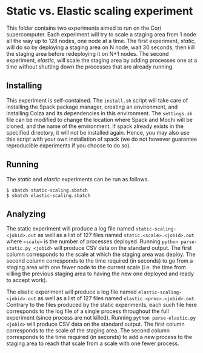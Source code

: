# Static vs. Elastic scaling experiment

This folder contains two experiments aimed to run on the Cori supercomputer.
Each experiment will try to scale a staging area from 1 node all the way up
to 128 nodes, one node at a time. The first experiment, _static_, will do
so by deploying a staging area on N node, wait 30 seconds, then kill the
staging area before redeploying it on N+1 nodes. The second experiment,
_elastic_, will scale the staging area by adding processes one at a time
without shutting down the processes that are already running.

## Installing

This experiment is self-contained. The `install.sh` script will take care
of installing the Spack package manager, creating an environment, and
installing Colza and its dependencies in this environment. The `settings.sh`
file can be modified to change the location where Spack and Mochi will be
cloned, and the name of the environment. If spack already exists in the
specified directory, it will not be installed again. Hence, you may also
use this script with your own installation of spack (we do not however
guarantee reproducible experiments if you choose to do so).

## Running

The _static_ and _elastic_ experiments can be run as follows.

```
$ sbatch static-scaling.sbatch
$ sbatch elastic-scaling.sbatch
```

## Analyzing

The static experiment will produce a log file named `static-scaling-<jobid>.out`
as well as a list of 127 files named `static.<scale>.<jobid>.out` where `<scale>`
is the number of processes deployed. Running `python parse-static.py <jobid>`
will produce CSV data on the standard output. The first column corresponds to
the scale at which the staging area was deploy. The second column corresponds
to the time required (in seconds) to go from a staging area with one fewer
node to the current scale (i.e. the time from killing the previous staging area
to having the new one deployed and ready to accept work).

The elastic experiment will produce a log file named `elastic-scaling-<jobid>.out`
as well as a list of 127 files named `elastic.<proc>.<jobid>.out`. Contrary to
the files produced by the static experiments, each such file here corresponds to
the log file of a single process throughout the full experiment (since process
are not killed). Running `python parse-elastic.py <jobid>` will produce CSV data
on the standard output. The first column corresponds to the scale of the staging
area. The second column corresponds to the time required (in seconds) to add
a new process to the staging area to reach that scale from a scale with one fewer
process.
